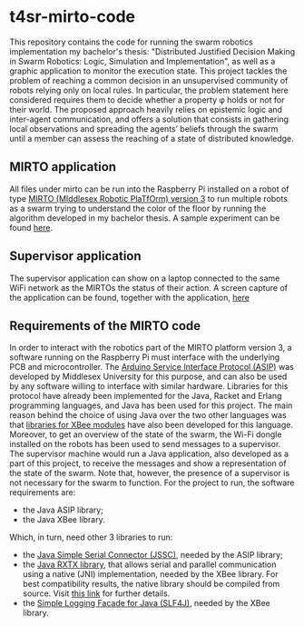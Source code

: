 # t4sr-mirto-code

This repository contains the code for running the swarm robotics implementation my bachelor's thesis: "Distributed Justified Decision Making in Swarm Robotics: Logic, Simulation and Implementation", as well as a graphic application to monitor the execution state.  This project tackles the problem of reaching a common decision in an unsupervised community of robots relying only on local rules. In particular, the problem statement here considered requires them to decide whether a property φ holds or not for their world. The proposed approach heavily relies on epistemic logic and inter-agent communication, and offers a solution that consists in gathering local observations and spreading the agents’ beliefs through the swarm until a member can assess the reaching of a state of distributed knowledge.

## MIRTO application

All files under mirto can be run into the Raspberry Pi installed on a robot of type [MIRTO (MIddlesex Robotic PlaTfOrm) version 3](http://www.rmnd.net/the-middlesex-robotic-platform-mirto-version-3/) to run multiple robots as a swarm trying to understand the color of the floor by running the algorithm developed in my bachelor thesis. A sample experiment can be found [here](https://youtu.be/dtD2PuteBD0).

## Supervisor application

The supervisor application can show on a laptop connected to the same WiFi network as the MIRTOs the status of their action. A screen capture of the application can be found, together with the application, [here](https://youtu.be/dtD2PuteBD0)

## Requirements of the MIRTO code

In order to interact with the robotics part of the MIRTO platform version 3, a software running on the Raspberry Pi must interface with the underlying PCB and microcontroller. The [Arduino Service Interface Protocol (ASIP)](https://github.com/fraimondi/java-asip) was developed by Middlesex University for this purpose, and can also be used by any software willing to interface with similar hardware. Libraries for this protocol have already been implemented for the Java, Racket and Erlang programming languages, and Java has been used for this project. The main reason behind the choice of using Java over the two other languages was that [libraries for XBee modules](https://github.com/digidotcom/XBeeJavaLibrary) have also been developed for this language. Moreover, to get an overview of the state of the swarm, the Wi-Fi dongle installed on the robots has been used to send messages to a supervisor. The supervisor machine would run a Java application, also developed as a part of this project, to receive the messages and show a representation of the state of the swarm. Note that, however, the presence of a supervisor is not necessary for the swarm to function. 
For the project to run, the software requirements are:

* the Java ASIP library;
* the Java XBee library.

Which, in turn, need other 3 libraries to run:

* the [Java Simple Serial Connector (JSSC)](https://github.com/scream3r/java-simple-serial-connector), needed by the ASIP library;
* the [Java RXTX library](http://fizzed.com/oss/rxtx-for-java), that allows serial and parallel communication using a native (JNI) implementation, needed by the XBee library. For best compatibility results, the native library should be compiled from source. Visit [this link](http://rxtx.qbang.org/wiki/index.php/Installation_on_Linux) for further details.
* the [Simple Logging Facade for Java (SLF4J)](https://www.slf4j.org/), needed by the XBee library.


